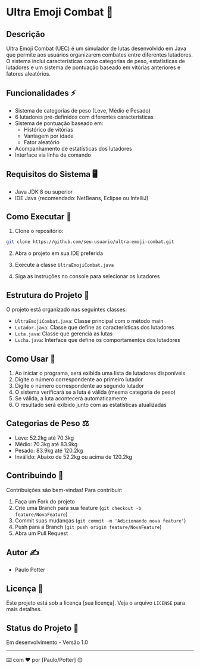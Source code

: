 # Ultra Emoji Combat 🥊

## Descrição
Ultra Emoji Combat (UEC) é um simulador de lutas desenvolvido em Java que permite aos usuários organizarem combates entre diferentes lutadores. O sistema inclui características como categorias de peso, estatísticas de lutadores e um sistema de pontuação baseado em vitórias anteriores e fatores aleatórios.

## Funcionalidades ⚡
- Sistema de categorias de peso (Leve, Médio e Pesado)
- 6 lutadores pré-definidos com diferentes características
- Sistema de pontuação baseado em:
  - Histórico de vitórias
  - Vantagem por idade
  - Fator aleatório
- Acompanhamento de estatísticas dos lutadores
- Interface via linha de comando

## Requisitos do Sistema 🖥️
- Java JDK 8 ou superior
- IDE Java (recomendado: NetBeans, Eclipse ou IntelliJ)

## Como Executar 🚀
1. Clone o repositório:
```bash
git clone https://github.com/seu-usuario/ultra-emoji-combat.git
```

2. Abra o projeto em sua IDE preferida

3. Execute a classe `UltraEmojiCombat.java`

4. Siga as instruções no console para selecionar os lutadores

## Estrutura do Projeto 📁
O projeto está organizado nas seguintes classes:

- `UltraEmojiCombat.java`: Classe principal com o método main
- `Lutador.java`: Classe que define as características dos lutadores
- `Luta.java`: Classe que gerencia as lutas
- `Lucha.java`: Interface que define os comportamentos dos lutadores

## Como Usar 📖
1. Ao iniciar o programa, será exibida uma lista de lutadores disponíveis
2. Digite o número correspondente ao primeiro lutador
3. Digite o número correspondente ao segundo lutador
4. O sistema verificará se a luta é válida (mesma categoria de peso)
5. Se válida, a luta acontecerá automaticamente
6. O resultado será exibido junto com as estatísticas atualizadas

## Categorias de Peso ⚖️
- Leve: 52.2kg até 70.3kg
- Médio: 70.3kg até 83.9kg
- Pesado: 83.9kg até 120.2kg
- Inválido: Abaixo de 52.2kg ou acima de 120.2kg

## Contribuindo 🤝
Contribuições são bem-vindas! Para contribuir:

1. Faça um Fork do projeto
2. Crie uma Branch para sua feature (`git checkout -b feature/NovaFeature`)
3. Commit suas mudanças (`git commit -m 'Adicionando nova feature'`)
4. Push para a Branch (`git push origin feature/NovaFeature`)
5. Abra um Pull Request

## Autor ✍️
- Paulo Potter

## Licença 📄
Este projeto está sob a licença [sua licença]. Veja o arquivo `LICENSE` para mais detalhes.

## Status do Projeto 🚦
Em desenvolvimento - Versão 1.0

---
⌨️ com ❤️ por [Paulo/Potter] 😊
